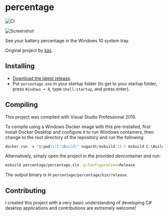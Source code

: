 # percentage

![CI](https://github.com/thumperward/percentage/workflows/CI/badge.svg)

![Screenshot](percentage.png)

See your battery percentage in the Windows 10 system tray.

Original project by [kas](https://github.com/kas/percentage).

## Installing

-   [Download the latest release](https://github.com/thumperward/percentage/releases).
-   Put `percentage.exe` in your startup folder (to get to your startup folder,
    press `Windows + R`, type `shell:startup`, and press enter).

## Compiling

This project was compiled with Visual Studio Professional 2015.

To compile using a Windows Docker image with this pre-installed, first install
Docker Desktop and configure it to run Windows containers, then change to the
root directory of the repository and run the following:

```powershell
docker run -v "$(pwd)\:C:\Build\" nugardt/msbuild:15.5 msbuild C:\Build\percentage\percentage.sln /property:Configuration=Release
```

Alternatively, simply open the project in the provided devcontainer and run:

```sh
msbuild percentage/percentage.sln -p:Configuration=Release
```

The output binary is in `percentage/percentage/bin/release`.

## Contributing

I created this project with a very basic understanding of developing C# desktop
applications and contributions are extremely welcome!
